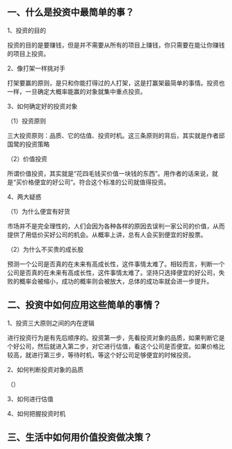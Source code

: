 ## 一、什么是投资中最简单的事？

1、投资的目的

投资的目的是要赚钱，但是并不需要从所有的项目上赚钱，你只需要在能让你赚钱的项目上投资。

2、像打架一样挑对手

打架要赢的原则，是只和你能打得过的人打架，这是打赢架最简单的事情。投资也一样，一旦确定大概率能赢的对象就集中重点投资。

3、如何确定好的投资对象

（1）投资原则

三大投资原则：品质、它的估值、投资时机。这三条原则的背后，其实就是作者邱国鹭的投资策略

（2）价值投资

所谓价值投资，其实就是“花四毛钱买价值一块钱的东西”。用作者的话来说，就是“买价格便宜的好公司”。符合这个标准的公司就值得投资。

4、两大疑惑

（1）为什么便宜有好货

市场并不是完全理性的，人们会因为各种各样的原因去误判一家公司的价值，从而提供了用低价买好公司的机会。从概率上讲，总有人会买到便宜的好股票。

（2）为什么不买贵的成长股

预测一个公司是否真的在未来有高成长性，这件事情太难了。相较而言，判断一个公司是否真的在未来有高成长性，这件事情太难了。坚持只选择便宜的好公司，失败的概率会被缩小，成功的概率则会被放大，总体的成功率就会进一步提升。

## 二、投资中如何应用这些简单的事情？

1、投资三大原则之间的内在逻辑

进行投资行为是有先后顺序的。投资第一步，先看投资对象的品质，如果判断它是个好公司，然后就进入第二步，对它进行估值，看这个公司是否便宜。如果价格比较高，就进行第三步，等待时机，等这个好公司足够便宜的时候投资。

2、如何判断投资对象的品质

（）

3、如何进行估值

4、如何把握投资时机

## 三、生活中如何用价值投资做决策？